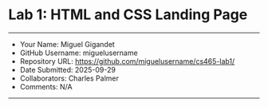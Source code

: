 # Lab 1: HTML and CSS Landing Page

---

- Your Name: Miguel Gigandet
- GitHub Username: miguelusername
- Repository URL: https://github.com/miguelusername/cs465-lab1/
- Date Submitted: 2025-09-29
- Collaborators: Charles Palmer
- Comments: N/A

---
